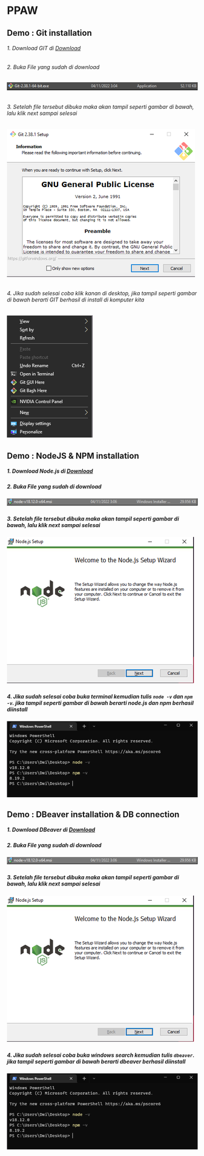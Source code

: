 # PPAW

## Demo : Git installation

###### 1. Download GIT di [Download](https://git-scm.com/downloads)
###### 2. Buka File yang sudah di download 
###### ![gitexe](https://github.com/DwiBagiaSantosa/PPAW/blob/main/img/downloadan%20git.png)
###### 3. Setelah file tersebut dibuka maka akan tampil seperti gambar di bawah, lalu klik next sampai selesai
###### ![gitinstal](https://github.com/DwiBagiaSantosa/PPAW/blob/main/img/installgit.png)
###### 4. Jika sudah selesai coba klik kanan di desktop, jika tampil seperti gambar di bawah berarti GIT berhasil di install di komputer kita
###### ![gitberhasil](https://github.com/DwiBagiaSantosa/PPAW/blob/main/img/gitberhasil.png)

##

## Demo : NodeJS & NPM installation

##### 1. Download Node.js di [Download](https://nodejs.org/en/download/)
##### 2. Buka File yang sudah di download
##### ![nodeexe](https://github.com/DwiBagiaSantosa/PPAW/blob/main/img/nodeinstall.png)
##### 3. Setelah file tersebut dibuka maka akan tampil seperti gambar di bawah, lalu klik next sampai selesai
##### ![nodeinstall](https://github.com/DwiBagiaSantosa/PPAW/blob/main/img/nodeinstalling.png)
##### 4. Jika sudah selesai coba buka terminal kemudian tulis `node -v` dan `npm -v`. jika tampil seperti gambar di bawah berarti node.js dan npm berhasil diinstall
##### ![nodeberhasil](https://github.com/DwiBagiaSantosa/PPAW/blob/main/img/installberhasil.png)


## Demo : DBeaver installation & DB connection

##### 1. Download DBeaver di [Download](https://dbeaver.io/download/)
##### 2. Buka File yang sudah di download
##### ![nodeexe](https://github.com/DwiBagiaSantosa/PPAW/blob/main/img/nodeinstall.png)
##### 3. Setelah file tersebut dibuka maka akan tampil seperti gambar di bawah, lalu klik next sampai selesai
##### ![nodeinstall](https://github.com/DwiBagiaSantosa/PPAW/blob/main/img/nodeinstalling.png)
##### 4. Jika sudah selesai coba buka windows search kemudian tulis `dbeaver`. jika tampil seperti gambar di bawah berarti dbeaver berhasil diinstall
##### ![nodeberhasil](https://github.com/DwiBagiaSantosa/PPAW/blob/main/img/installberhasil.png)
